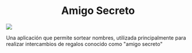 <h1 align="center"> Amigo Secreto </h1>

   <p align="left">
   <img src="https://img.shields.io/badge/STATUS-%20COMPLETO-green">
   </p>

Una aplicación que permite sortear nombres, utilizada principalmente para realizar intercambios de regalos conocido como "amigo secreto" 
